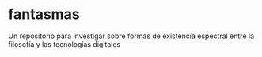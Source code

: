 # fantasmas
Un repositorio para investigar sobre formas de existencia espectral entre la filosofía y las tecnologías digitales
